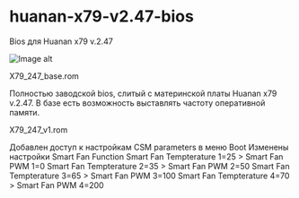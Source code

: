 # huanan-x79-v2.47-bios

Bios для Huanan x79 v.2.47

![Image alt](https://github.com/strap0n/huanan-x79-v2.47-bios/raw/{branch}/{path}/huanan-X79-X79-LGA-2011.jpg)

X79_247_base.rom

Полностью заводской bios, слитый с материнской платы Huanan x79 v.2.47. В базе есть возможность выставлять частоту оперативной памяти.

X79_247_v1.rom

Добавлен доступ к настройкам CSM parameters в меню Boot
Изменены настройки Smart Fan Function
Smart Fan Tempterature 1=25 > Smart Fan PWM 1=0
Smart Fan Tempterature 2=35 > Smart Fan PWM 2=50
Smart Fan Tempterature 3=65 > Smart Fan PWM 3=100
Smart Fan Tempterature 4=70 > Smart Fan PWM 4=200


